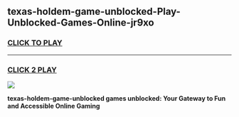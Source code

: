 
## texas-holdem-game-unblocked-Play-Unblocked-Games-Online-jr9xo
<h3>
<a href="https://premium76.site?title=texas-holdem-game-unblocked&ref=25A">CLICK TO PLAY</a></h3>
<hr>

<h3>
<a href="https://premium76.site?title=texas-holdem-game-unblocked&ref=25A">CLICK 2 PLAY</a>
  
</h3>

<a href="https://premium76.site?title=texas-holdem-game-unblocked&ref=25A"><img src="https://clearcache.store/games.png"></a>


**texas-holdem-game-unblocked games unblocked: Your Gateway to Fun and Accessible Online Gaming**
